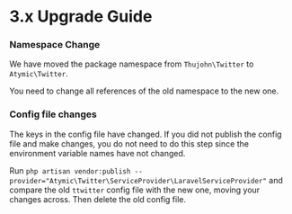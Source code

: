 # 3.x Upgrade Guide

### Namespace Change

We have moved the package namespace from `Thujohn\Twitter` to `Atymic\Twitter`.

You need to change all references of the old namespace to the new one.

### Config file changes

The keys in the config file have changed. If you did not publish the config file and make changes, you do not need to do this step since the environment variable names have not changed.

Run `php artisan vendor:publish --provider="Atymic\Twitter\ServiceProvider\LaravelServiceProvider"` and compare the old `ttwitter` config file with the new one, moving your changes across. Then delete the old config file.
